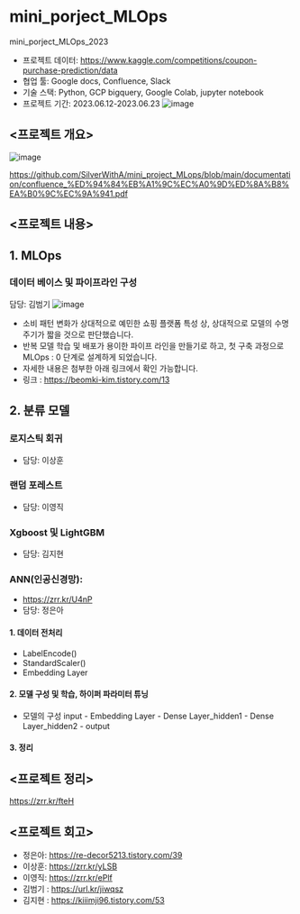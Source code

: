 # mini_porject_MLOps
mini_porject_MLOps_2023


* 프로젝트 데이터: https://www.kaggle.com/competitions/coupon-purchase-prediction/data
* 협업 툴: Google docs, Confluence, Slack
* 기술 스택: Python, GCP bigquery, Google Colab, jupyter notebook
* 프로젝트 기간: 2023.06.12-2023.06.23
![image](https://github.com/SilverWithA/mini_project_MLops/assets/92441328/21d2fc21-bc00-4477-b289-ead8eaf29c1b)




## <프로젝트 개요>
![image](https://github.com/SilverWithA/mini_project_MLops/assets/92441328/9defd77a-47bb-4539-a6d7-9f9d4af31460)

https://github.com/SilverWithA/mini_project_MLops/blob/main/documentation/confluence_%ED%94%84%EB%A1%9C%EC%A0%9D%ED%8A%B8%EA%B0%9C%EC%9A%941.pdf




## <프로젝트 내용>
## 1. MLOps
### 데이터 베이스 및 파이프라인 구성
담당: 김범기
![image](https://github.com/SilverWithA/mini_project_MLops/assets/37844020/99520411-4cdf-4d0a-a15d-9bd6a21a421e)
- 소비 패턴 변화가 상대적으로 예민한 쇼핑 플랫폼 특성 상, 상대적으로 모델의 수명 주기가 짧을 것으로 판단했습니다.
- 반복 모델 학습 및 배포가 용이한 파이프 라인을 만들기로 하고, 첫 구축 과정으로 MLOps : 0 단계로 설계하게 되었습니다.
- 자세한 내용은 첨부한 아래 링크에서 확인 가능합니다.
- 링크 : https://beomki-kim.tistory.com/13
  
## 2. 분류 모델
### 로지스틱 회귀
- 담당: 이상훈
  
### 랜덤 포레스트
- 담당: 이영직
### Xgboost 및 LightGBM
- 담당: 김지현

### ANN(인공신경망): 
- https://zrr.kr/U4nP 
- 담당: 정은아
#### 1. 데이터 전처리 
- LabelEncode()
- StandardScaler()
- Embedding Layer
#### 2. 모델 구성 및 학습, 하이퍼 파라미터 튜닝
- 모델의 구성
input - Embedding Layer - Dense Layer_hidden1 - Dense Layer_hidden2 - output 
#### 3. 정리


## <프로젝트 정리>

https://zrr.kr/fteH

## <프로젝트 회고>

* 정은아: https://re-decor5213.tistory.com/39
* 이상훈: https://zrr.kr/yLSB
* 이영직: https://zrr.kr/ePlf
* 김범기 : https://url.kr/jiwqsz
* 김지현 : https://kiiimji96.tistory.com/53
